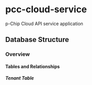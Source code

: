 # pcc-cloud-service
p-Chip Cloud API service application

## Database Structure

### Overview

#### Tables and Relationships

##### Tenant Table
